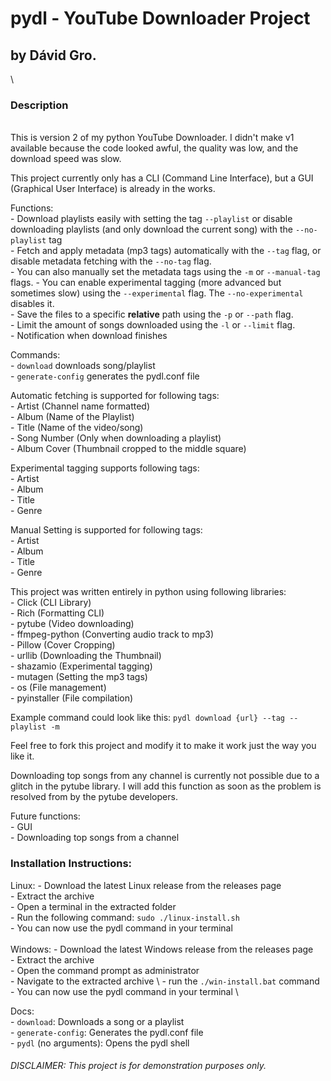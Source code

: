 # pydl - YouTube Downloader Project
## by Dávid Gro.
\
### Description
\
This is version 2 of my python YouTube Downloader. I didn't make v1 available because the code looked awful, the quality was low, and the download speed was slow.

This project currently only has a CLI (Command Line Interface), but a GUI (Graphical User Interface) is already in the works.

Functions: \
    - Download playlists easily with setting the tag `--playlist` or disable downloading playlists (and only download the current song) with the `--no-playlist` tag \
    - Fetch and apply metadata (mp3 tags) automatically with the `--tag` flag, or disable metadata fetching with the `--no-tag` flag. \
    - You can also manually set the metadata tags using the `-m` or `--manual-tag` flags.
    - You can enable experimental tagging (more advanced but sometimes slow) using the `--experimental` flag. The `--no-experimental` disables it. \
    - Save the files to a specific **relative** path using the `-p` or `--path` flag. \
    - Limit the amount of songs downloaded using the `-l` or `--limit` flag. \
    - Notification when download finishes

Commands: \
    - `download` downloads song/playlist \
    - `generate-config` generates the pydl.conf file

Automatic fetching is supported for following tags: \
    - Artist (Channel name formatted) \
    - Album (Name of the Playlist) \
    - Title (Name of the video/song) \
    - Song Number (Only when downloading a playlist) \
    - Album Cover (Thumbnail cropped to the middle square)

Experimental tagging supports following tags: \
    - Artist \
    - Album \
    - Title \
    - Genre

Manual Setting is supported for following tags: \
    - Artist \
    - Album \
    - Title \
    - Genre

This project was written entirely in python using following libraries: \
    - Click (CLI Library) \
    - Rich (Formatting CLI) \
    - pytube (Video downloading) \
    - ffmpeg-python (Converting audio track to mp3) \
    - Pillow (Cover Cropping) \
    - urllib (Downloading the Thumbnail) \
    - shazamio (Experimental tagging) \
    - mutagen (Setting the mp3 tags) \
    - os (File management) \
    - pyinstaller (File compilation)


Example command could look like this: `pydl download {url} --tag --playlist -m`

Feel free to fork this project and modify it to make it work just the way you like it.

Downloading top songs from any channel is currently not possible due to a glitch in the pytube library. I will add this function as soon as the problem is resolved from by the pytube developers.

Future functions: \
    - GUI \
    - Downloading top songs from a channel


### Installation Instructions:

Linux:
    - Download the latest Linux release from the releases page \
    - Extract the archive \
    - Open a terminal in the extracted folder \
    - Run the following command: `sudo ./linux-install.sh` \
    - You can now use the pydl command in your terminal \
\
Windows:
    - Download the latest Windows release from the releases page \
    - Extract the archive \
    - Open the command prompt as administrator \
    - Navigate to the extracted archive \ 
    - run the `./win-install.bat` command \
    - You can now use the pydl command in your terminal \

 Docs: \
    - `download`: Downloads a song or a playlist \
    - `generate-config`: Generates the pydl.conf file \
    - `pydl` (no arguments): Opens the pydl shell

###### DISCLAIMER: This project is for demonstration purposes only.
